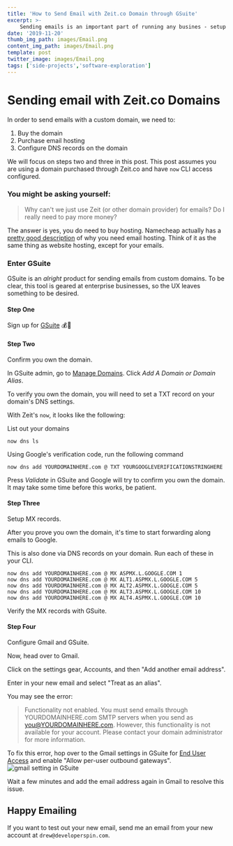 ```yaml
---
title: 'How to Send Email with Zeit.co Domain through GSuite'
excerpt: >-
    Sending emails is an important part of running any busines - setup your Zeit domain with GSuite (in Gmail).
date: '2019-11-20'
thumb_img_path: images/Email.png
content_img_path: images/Email.png
template: post
twitter_image: images/Email.png
tags: ['side-projects','software-exploration']
---
```

# Sending email with Zeit.co Domains
In order to send emails with a custom domain, we need to:
1. Buy the domain
2. Purchase email hosting
3. Configure DNS records on the domain

We will focus on steps two and three in this post. This post assumes you are using a domain purchased through Zeit.co and have `now` CLI access configured.

### You might be asking yourself:
>Why can't we just use Zeit (or other domain provider) for emails? Do I really need to pay more money?

The answer is yes, you do need to buy hosting. Namecheap actually has a [pretty good description](https://www.namecheap.com/hosting/what-is-email-hosting/) of why you need email hosting. Think of it as the same thing as website hosting, except for your emails.

### Enter GSuite
GSuite is an _alright_ product for sending emails from custom domains. To be clear, this tool is geared at enterprise businesses, so the UX leaves something to be desired. 

#### Step One
Sign up for [GSuite](https://gsuite.google.com/) 💰💸



#### Step Two
Confirm you own the domain. 

In GSuite admin, go to [Manage Domains](https://admin.google.com/AdminHome?hl=en#Domains:). Click *Add A Domain or Domain Alias*.

To verify you own the domain, you will need to set a TXT record on your domain's DNS settings.

With Zeit's `now`, it looks like the following:

List out your domains
```
now dns ls

```
Using Google's verification code, run the following command
```
now dns add YOURDOMAINHERE.com @ TXT YOURGOOGLEVERIFICATIONSTRINGHERE
```
Press *Validate* in GSuite and Google will try to confirm you own the domain. It may take some time before this works, be patient.

#### Step Three
Setup MX records.

After you prove you own the domain, it's time to start forwarding along emails to Google.

This is also done via DNS records on your domain. Run each of these in your CLI.
```
now dns add YOURDOMAINHERE.com @ MX ASPMX.L.GOOGLE.COM 1
now dns add YOURDOMAINHERE.com @ MX ALT1.ASPMX.L.GOOGLE.COM 5
now dns add YOURDOMAINHERE.com @ MX ALT2.ASPMX.L.GOOGLE.COM 5
now dns add YOURDOMAINHERE.com @ MX ALT3.ASPMX.L.GOOGLE.COM 10
now dns add YOURDOMAINHERE.com @ MX ALT4.ASPMX.L.GOOGLE.COM 10
```
Verify the MX records with GSuite.

#### Step Four
Configure Gmail and GSuite.

Now, head over to Gmail.

Click on the settings gear, Accounts, and then "Add another email address". 

Enter in your new email and select "Treat as an alias".

You may see the error:
>Functionality not enabled.
>You must send emails through YOURDOMAINHERE.com SMTP servers when you send as you@YOURDOMAINHERE.com. However, this functionality is not available for your account. Please contact your domain administrator for more information.

To fix this error, hop over to the Gmail settings in GSuite for [End User Access](https://admin.google.com/ac/apps/gmail/enduseraccess?hl=en) and enable "Allow per-user outbound gateways".
![gmail setting in GSuite](/images/Functionality-not-enabled.png)

Wait a few minutes and add the email address again in Gmail to resolve this issue.

## Happy Emailing
If you want to test out your new email, send me an email from your new account at `drew@developerspin.com`.